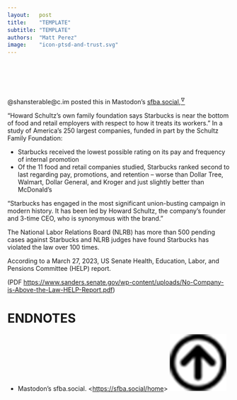 ```yaml
---
layout:   post
title:    "TEMPLATE"
subtitle: "TEMPLATE"
authors:  "Matt Perez"
image:    "icon-ptsd-and-trust.svg"
---
```


<div style="display:none;">
 <p></p>
</div>

<h1>&nbsp;</h1>
 <p>@shansterable@c.im posted this in Mastodon&rsquo;s <a href="https://sfba.social/home">sfba.social</a>,<a href="#en01"><sup id="bm01">&hairsp;&nabla;&hairsp;</sup></a></p>
 
“Howard Schultz’s own family foundation says Starbucks is near the bottom of food and retail employers with respect to how it treats its workers.” In a study of America’s 250 largest companies, funded in part by the Schultz Family Foundation:  

- Starbucks received the lowest possible rating on its pay and frequency of internal promotion
- Of the 11 food and retail companies studied, Starbucks ranked second to last regarding pay, promotions, and retention – worse than Dollar Tree, Walmart, Dollar General, and Kroger and just slightly better than McDonald’s

“Starbucks has engaged in the most significant union-busting campaign in modern history. It has been led by Howard Schultz, the company’s founder and 3-time CEO, who is synonymous with the brand.” 

The National Labor Relations Board (NLRB) has more than 500 pending cases against Starbucks and NLRB judges have found Starbucks has violated the law over 100 times.

According to a March 27, 2023, US Senate Health, Education, Labor, and Pensions Committee (HELP) report. 

 (PDF https://www.sanders.senate.gov/wp-content/uploads/No-Company-is-Above-the-Law-HELP-Report.pdf)

<h1 class="_section">ENDNOTES</h1>
 <ul>
  <li id="en01">
   <p class="_list-item">
    Mastodon&rsquo;s sfba.social.
    &lt;<a href="https://sfba.social/home" target="_blank">https://sfba.social/home</a>&gt;
    <a class="_uparrow" href="#bm01"><img src="/assets/img/arrow-up-icon.png"></a>
   </p>
  </li>
 </ul>
